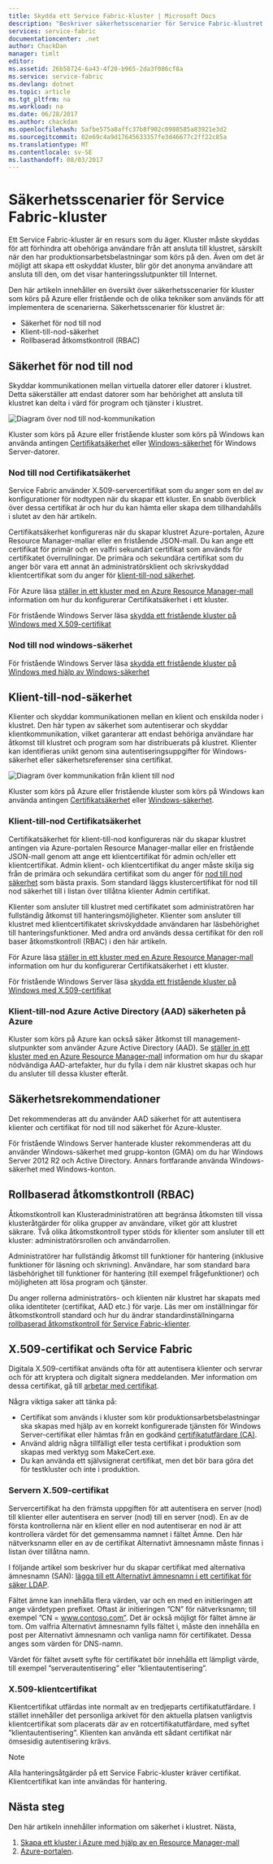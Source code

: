 ```yaml
---
title: Skydda ett Service Fabric-kluster | Microsoft Docs
description: "Beskriver säkerhetsscenarier för Service Fabric-klustret och de olika tekniker som används för att implementera de scenarierna."
services: service-fabric
documentationcenter: .net
author: ChackDan
manager: timlt
editor: 
ms.assetid: 26b58724-6a43-4f20-b965-2da3f086cf8a
ms.service: service-fabric
ms.devlang: dotnet
ms.topic: article
ms.tgt_pltfrm: na
ms.workload: na
ms.date: 06/28/2017
ms.author: chackdan
ms.openlocfilehash: 5afbe575a8affc37b8f902c0988585a83921e3d2
ms.sourcegitcommit: 02e69c4a9d17645633357fe3d46677c2ff22c85a
ms.translationtype: MT
ms.contentlocale: sv-SE
ms.lasthandoff: 08/03/2017
---
```

# <a name="service-fabric-cluster-security-scenarios"></a>Säkerhetsscenarier för Service Fabric-kluster
Ett Service Fabric-kluster är en resurs som du äger. Kluster måste skyddas för att förhindra att obehöriga användare från att ansluta till klustret, särskilt när den har produktionsarbetsbelastningar som körs på den. Även om det är möjligt att skapa ett oskyddat kluster, blir gör det anonyma användare att ansluta till den, om det visar hanteringsslutpunkter till Internet. 

Den här artikeln innehåller en översikt över säkerhetsscenarier för kluster som körs på Azure eller fristående och de olika tekniker som används för att implementera de scenarierna. Säkerhetsscenarier för klustret är:

* Säkerhet för nod till nod
* Klient-till-nod-säkerhet
* Rollbaserad åtkomstkontroll (RBAC)

## <a name="node-to-node-security"></a>Säkerhet för nod till nod
Skyddar kommunikationen mellan virtuella datorer eller datorer i klustret. Detta säkerställer att endast datorer som har behörighet att ansluta till klustret kan delta i värd för program och tjänster i klustret.

![Diagram över nod till nod-kommunikation][Node-to-Node]

Kluster som körs på Azure eller fristående kluster som körs på Windows kan använda antingen [Certifikatsäkerhet](https://msdn.microsoft.com/library/ff649801.aspx) eller [Windows-säkerhet](https://msdn.microsoft.com/library/ff649396.aspx) för Windows Server-datorer.

### <a name="node-to-node-certificate-security"></a>Nod till nod Certifikatsäkerhet
Service Fabric använder X.509-servercertifikat som du anger som en del av konfigurationer för nodtypen när du skapar ett kluster. En snabb överblick över dessa certifikat är och hur du kan hämta eller skapa dem tillhandahålls i slutet av den här artikeln.

Certifikatsäkerhet konfigureras när du skapar klustret Azure-portalen, Azure Resource Manager-mallar eller en fristående JSON-mall. Du kan ange ett certifikat för primär och en valfri sekundärt certifikat som används för certifikatet överrullningar. De primära och sekundära certifikat som du anger bör vara ett annat än administratörsklient och skrivskyddad klientcertifikat som du anger för [klient-till-nod säkerhet](#client-to-node-security).

För Azure läsa [ställer in ett kluster med en Azure Resource Manager-mall](service-fabric-cluster-creation-via-arm.md) information om hur du konfigurerar Certifikatsäkerhet i ett kluster.

För fristående Windows Server läsa [skydda ett fristående kluster på Windows med X.509-certifikat](service-fabric-windows-cluster-x509-security.md)

### <a name="node-to-node-windows-security"></a>Nod till nod windows-säkerhet
För fristående Windows Server läsa [skydda ett fristående kluster på Windows med hjälp av Windows-säkerhet](service-fabric-windows-cluster-windows-security.md)

## <a name="client-to-node-security"></a>Klient-till-nod-säkerhet
Klienter och skyddar kommunikationen mellan en klient och enskilda noder i klustret. Den här typen av säkerhet som autentiserar och skyddar klientkommunikation, vilket garanterar att endast behöriga användare har åtkomst till klustret och program som har distribuerats på klustret. Klienter kan identifieras unikt genom sina autentiseringsuppgifter för Windows-säkerhet eller säkerhetsreferenser sina certifikat.

![Diagram över kommunikation från klient till nod][Client-to-Node]

Kluster som körs på Azure eller fristående kluster som körs på Windows kan använda antingen [Certifikatsäkerhet](https://msdn.microsoft.com/library/ff649801.aspx) eller [Windows-säkerhet](https://msdn.microsoft.com/library/ff649396.aspx).

### <a name="client-to-node-certificate-security"></a>Klient-till-nod Certifikatsäkerhet
 Certifikatsäkerhet för klient-till-nod konfigureras när du skapar klustret antingen via Azure-portalen Resource Manager-mallar eller en fristående JSON-mall genom att ange ett klientcertifikat för admin och/eller ett klientcertifikat.  Admin klient- och klientcertifikat du anger måste skilja sig från de primära och sekundära certifikat som du anger för [nod till nod säkerhet](#node-to-node-security) som bästa praxis. Som standard läggs klustercertifikat för nod till nod säkerhet till i listan över tillåtna klienter Admin certifikat.

Klienter som ansluter till klustret med certifikatet som administratören har fullständig åtkomst till hanteringsmöjligheter.  Klienter som ansluter till klustret med klientcertifikatet skrivskyddade användaren har läsbehörighet till hanteringsfunktioner. Med andra ord används dessa certifikat för den roll baser åtkomstkontroll (RBAC) i den här artikeln.

För Azure läsa [ställer in ett kluster med en Azure Resource Manager-mall](service-fabric-cluster-creation-via-arm.md) information om hur du konfigurerar Certifikatsäkerhet i ett kluster.

För fristående Windows Server läsa [skydda ett fristående kluster på Windows med X.509-certifikat](service-fabric-windows-cluster-x509-security.md)

### <a name="client-to-node-azure-active-directory-aad-security-on-azure"></a>Klient-till-nod Azure Active Directory (AAD) säkerheten på Azure
Kluster som körs på Azure kan också säker åtkomst till management-slutpunkter som använder Azure Active Directory (AAD). Se [ställer in ett kluster med en Azure Resource Manager-mall](service-fabric-cluster-creation-via-arm.md) information om hur du skapar nödvändiga AAD-artefakter, hur du fylla i dem när klustret skapas och hur du ansluter till dessa kluster efteråt.

## <a name="security-recommendations"></a>Säkerhetsrekommendationer
Det rekommenderas att du använder AAD säkerhet för att autentisera klienter och certifikat för nod till nod säkerhet för Azure-kluster.

För fristående Windows Server hanterade kluster rekommenderas att du använder Windows-säkerhet med grupp-konton (GMA) om du har Windows Server 2012 R2 och Active Directory. Annars fortfarande använda Windows-säkerhet med Windows-konton.

## <a name="role-based-access-control-rbac"></a>Rollbaserad åtkomstkontroll (RBAC)
Åtkomstkontroll kan Klusteradministratören att begränsa åtkomsten till vissa klusteråtgärder för olika grupper av användare, vilket gör att klustret säkrare. Två olika åtkomstkontroll typer stöds för klienter som ansluter till ett kluster: administratörsrollen och användarrollen.

Administratörer har fullständig åtkomst till funktioner för hantering (inklusive funktioner för läsning och skrivning). Användare, har som standard bara läsbehörighet till funktioner för hantering (till exempel frågefunktioner) och möjligheten att lösa program och tjänster.

Du anger rollerna administratörs- och klienten när klustret har skapats med olika identiteter (certifikat, AAD etc.) för varje. Läs mer om inställningar för åtkomstkontroll standard och hur du ändrar standardinställningarna [rollbaserad åtkomstkontroll för Service Fabric-klienter](service-fabric-cluster-security-roles.md).

## <a name="x509-certificates-and-service-fabric"></a>X.509-certifikat och Service Fabric
Digitala X.509-certifikat används ofta för att autentisera klienter och servrar och för att kryptera och digitalt signera meddelanden. Mer information om dessa certifikat, gå till [arbetar med certifikat](http://msdn.microsoft.com/library/ms731899.aspx).

Några viktiga saker att tänka på:

* Certifikat som används i kluster som kör produktionsarbetsbelastningar ska skapas med hjälp av en korrekt konfigurerade tjänsten för Windows Server-certifikat eller hämtas från en godkänd [certifikatutfärdare (CA)](https://en.wikipedia.org/wiki/Certificate_authority).
* Använd aldrig några tillfälligt eller testa certifikat i produktion som skapas med verktyg som MakeCert.exe.
* Du kan använda ett självsignerat certifikat, men det bör bara göra det för testkluster och inte i produktion.

### <a name="server-x509-certificates"></a>Servern X.509-certifikat
Servercertifikat ha den främsta uppgiften för att autentisera en server (nod) till klienter eller autentisera en server (nod) till en server (nod). En av de första kontrollerna när en klient eller en nod autentiserar en nod är att kontrollera värdet för det gemensamma namnet i fältet Ämne. Den här nätverksnamn eller en av de certifikat Alternativt ämnesnamn måste finnas i listan över tillåtna namn.

I följande artikel som beskriver hur du skapar certifikat med alternativa ämnesnamn (SAN): [lägga till ett Alternativt ämnesnamn i ett certifikat för säker LDAP](http://support.microsoft.com/kb/931351).

Fältet ämne kan innehålla flera värden, var och en med en initieringen att ange värdetypen prefixet. Oftast är initieringen ”CN” för nätverksnamn; till exempel ”CN = www.contoso.com”. Det är också möjligt för fältet ämne är tom. Om valfria Alternativt ämnesnamn fylls fältet i, måste den innehålla en post per Alternativt ämnesnamn och vanliga namn för certifikatet. Dessa anges som värden för DNS-namn.

Värdet för fältet avsett syfte för certifikatet bör innehålla ett lämpligt värde, till exempel ”serverautentisering” eller ”klientautentisering”.

### <a name="client-x509-certificates"></a>X.509-klientcertifikat
Klientcertifikat utfärdas inte normalt av en tredjeparts certifikatutfärdare. I stället innehåller det personliga arkivet för den aktuella platsen vanligtvis klientcertifikat som placerats där av en rotcertifikatutfärdare, med syftet ”klientautentisering”. Klienten kan använda ett sådant certifikat när ömsesidig autentisering krävs.

> [!NOTE]
> Alla hanteringsåtgärder på ett Service Fabric-kluster kräver certifikat. Klientcertifikat kan inte användas för hantering.
> 
> 

<!--Every topic should have next steps and links to the next logical set of content to keep the customer engaged-->


## <a name="next-steps"></a>Nästa steg
Den här artikeln innehåller information om säkerhet i klustret. Nästa,


1.  [Skapa ett kluster i Azure med hjälp av en Resource Manager-mall](service-fabric-cluster-creation-via-arm.md) 
2.  [Azure-portalen](service-fabric-cluster-creation-via-portal.md).

<!--Image references-->
[Node-to-Node]: ./media/service-fabric-cluster-security/node-to-node.png
[Client-to-Node]: ./media/service-fabric-cluster-security/client-to-node.png
